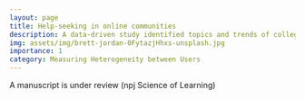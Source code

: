 ```yaml
---
layout: page
title: Help-seeking in online communities 
description: A data-driven study identified topics and trends of college students' help-seeking in collecte subreddits. 
img: assets/img/brett-jordan-0FytazjHhxs-unsplash.jpg
importance: 1
category: Measuring Heterogeneity between Users
---
```


A manuscript is under review (npj Science of Learning)